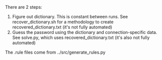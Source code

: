 There are 2 steps:

1. Figure out dictionary. This is constant between runs. See recover_dictionary.sh for a methodology to create recovered_dictionary.txt (it's not fully automated)
2. Guess the password using the dictionary and connection-specific data. See solve.py, which uses recovered_dictionary.txt (it's also not fully automated)

The .rule files come from ../src/generate_rules.py
